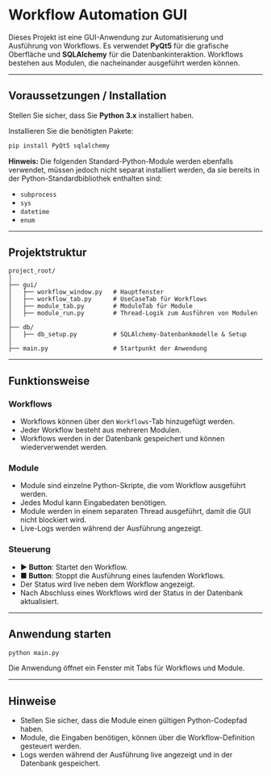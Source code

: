 # Workflow Automation GUI

Dieses Projekt ist eine GUI-Anwendung zur Automatisierung und Ausführung von Workflows.
Es verwendet **PyQt5** für die grafische Oberfläche und **SQLAlchemy** für die Datenbankinteraktion.
Workflows bestehen aus Modulen, die nacheinander ausgeführt werden können.

---

## Voraussetzungen / Installation

Stellen Sie sicher, dass Sie **Python 3.x** installiert haben.

Installieren Sie die benötigten Pakete:

```bash
pip install PyQt5 sqlalchemy
```

**Hinweis:**
Die folgenden Standard-Python-Module werden ebenfalls verwendet, müssen jedoch nicht separat installiert werden, da sie bereits in der Python-Standardbibliothek enthalten sind:

* `subprocess`
* `sys`
* `datetime`
* `enum`

---

## Projektstruktur

```
project_root/
│
├── gui/
│   ├── workflow_window.py   # Hauptfenster
│   ├── workflow_tab.py      # UseCaseTab für Workflows
│   ├── module_tab.py        # ModuleTab für Module
│   ├── module_run.py        # Thread-Logik zum Ausführen von Modulen
│
├── db/
│   ├── db_setup.py          # SQLAlchemy-Datenbankmodelle & Setup
│
├── main.py                  # Startpunkt der Anwendung
```

---

## Funktionsweise

### Workflows

* Workflows können über den `Workflows`-Tab hinzugefügt werden.
* Jeder Workflow besteht aus mehreren Modulen.
* Workflows werden in der Datenbank gespeichert und können wiederverwendet werden.

### Module

* Module sind einzelne Python-Skripte, die vom Workflow ausgeführt werden.
* Jedes Modul kann Eingabedaten benötigen.
* Module werden in einem separaten Thread ausgeführt, damit die GUI nicht blockiert wird.
* Live-Logs werden während der Ausführung angezeigt.

### Steuerung

* **▶ Button**: Startet den Workflow.
* **■ Button**: Stoppt die Ausführung eines laufenden Workflows.
* Der Status wird live neben dem Workflow angezeigt.
* Nach Abschluss eines Workflows wird der Status in der Datenbank aktualisiert.

---

## Anwendung starten

```bash
python main.py
```

Die Anwendung öffnet ein Fenster mit Tabs für Workflows und Module.

---

## Hinweise

* Stellen Sie sicher, dass die Module einen gültigen Python-Codepfad haben.
* Module, die Eingaben benötigen, können über die Workflow-Definition gesteuert werden.
* Logs werden während der Ausführung live angezeigt und in der Datenbank gespeichert.
